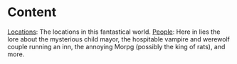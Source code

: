 <!-- TITLE: Notes -->
<!-- SUBTITLE: Contains scribbles and doodles scratched down in all haste between eldritch blasts and the like -->

# Content
[Locations](/notes/locations): The locations in this fantastical world.
[People](/notes/people): Here in lies the lore about the mysterious child mayor, the hospitable vampire and werewolf couple running an inn, the annoying Morpg (possibly the king of rats), and more.